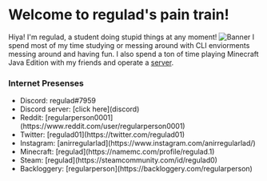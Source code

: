 # Welcome to regulad's pain train!
Hiya! I'm regulad, a student doing stupid things at any moment!
![Banner](banner.png)
I spend most of my time studying or messing around with CLI enviorments messing around and having fun.
I also spend a ton of time playing Minecraft Java Edition with my friends and operate a [server](minecraft).
### Internet Presenses
<ul>
  <li>Discord: 
regulad#7959
</li>
  <li>Discord server: 
[click here](discord)
  </li>
  <li>Reddit: 
[regularperson0001](https://www.reddit.com/user/regularperson0001)
</li>
  <li>Twitter: 
[regulad01](https://twitter.com/regulad01)
</li>
  <li>Instagram: 
[anirregularlad](https://www.instagram.com/anirregularlad/)
</li>
  <li>Minecraft: 
[regulad](https://namemc.com/profile/regulad.1)
</li>
  <li>Steam: 
[regulad](https://steamcommunity.com/id/regulad0)
</li>
  <li>Backloggery: 
[regularperson](https://backloggery.com/regularperson)
</li>
</ul>
